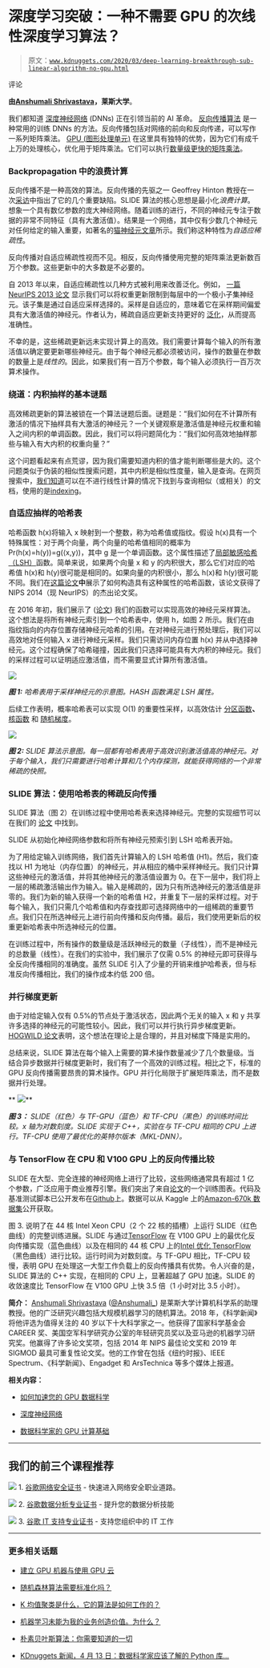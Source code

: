 # 深度学习突破：一种不需要 GPU 的次线性深度学习算法？

> 原文：[`www.kdnuggets.com/2020/03/deep-learning-breakthrough-sub-linear-algorithm-no-gpu.html`](https://www.kdnuggets.com/2020/03/deep-learning-breakthrough-sub-linear-algorithm-no-gpu.html)

评论

**由[Anshumali Shrivastava](https://www.cs.rice.edu/~as143/)，莱斯大学**。

我们都知道 [深度神经网络](https://www.kdnuggets.com/2020/02/deep-neural-networks.html) (DNNs) 正在引领当前的 AI 革命。 [反向传播算法](https://www.kdnuggets.com/2019/01/backpropagation-algorithm-demystified.html) 是一种常用的训练 DNNs 的方法。反向传播包括对网络的前向和反向传递，可以写作一系列矩阵乘法。 [GPU (图形处理单元)](https://en.wikipedia.org/wiki/Graphics_processing_unit) 在这里具有独特的优势，因为它们有成千上万的处理核心，优化用于矩阵乘法。它们可以执行[数量级更快的矩阵乘法](https://graphics.stanford.edu/papers/gpumatrixmult/gpumatrixmult.pdf)。

### Backpropagation 中的浪费计算

反向传播不是一种高效的算法。反向传播的先驱之一 Geoffrey Hinton 教授在一次[采访](https://www.i-programmer.info/news/105-artificial-intelligence/11135--geoffrey-hinton-says-ai-needs-to-start-over.html)中指出了它的几个重要缺陷。SLIDE 算法的核心思想是最小化*浪费计算*。想象一个具有数亿参数的庞大神经网络。随着训练的进行，不同的神经元专注于数据的非常不同特征（具有大激活值）。结果是一个网络，其中仅有少数几个神经元对任何给定的输入重要，如著名的[猫神经元文章](https://www.nytimes.com/2012/06/26/technology/in-a-big-network-of-computers-evidence-of-machine-learning.html?auth=login-email&login=email)所示。我们称这种特性为*自适应稀疏性*。

反向传播对自适应稀疏性视而不见。相反，反向传播使用完整的矩阵乘法更新数百万个参数。这些更新中的大多数是不必要的。

自 2013 年以来，自适应稀疏性以几种方式被利用来改善泛化。例如， [一篇 NeurIPS 2013 论文](https://papers.nips.cc/paper/5032-adaptive-dropout-for-training-deep-neural-networks.pdf) 显示我们可以将权重更新限制到每层中的一个极小子集神经元。该子集是通过自适应采样选择的。采样是自适应的，意味着它在采样期间偏爱具有大激活值的神经元。作者认为，稀疏自适应更新支持更好的 [泛化](https://www.kdnuggets.com/2017/06/understanding-deep-learning-rethinking-generalization.html)，从而提高准确性。

不幸的是，这些稀疏更新远未实现计算上的高效。我们需要计算每个输入的所有激活值以确定要更新哪些神经元。由于每个神经元都必须被访问，操作的数量在参数的数量上是*线性的*。因此，如果我们有一百万个参数，每个输入必须执行一百万次算术操作。

### 绕道：内积抽样的基本谜题

高效稀疏更新的算法被锁在一个算法谜题后面。谜题是：“我们如何在不计算所有激活的情况下抽样具有大激活的神经元？一个关键观察是激活值是神经元权重和输入之间内积的单调函数。因此，我们可以将问题简化为：“我们如何高效地抽样那些与输入有大内积的权重向量？”

这个问题看起来有点荒谬，因为我们需要知道内积的值才能判断哪些是大的。这个问题类似于伪装的相似性搜索问题，其中内积是相似性度量，输入是查询。在网页搜索中，[我们知道](https://en.wikipedia.org/wiki/Search_engine_indexing)可以在不进行线性计算的情况下找到与查询相似（或相关）的文档，使用的是[indexing](https://en.wikipedia.org/wiki/Web_indexing)。

### 自适应抽样的哈希表

哈希函数 h(x)将输入 x 映射到一个整数，称为哈希值或指纹。假设 h(x)具有一个特殊属性：对于两个向量，两个向量的哈希值相同的概率为 Pr⁡(h(x)=h(y))=g(⟨x,y⟩)，其中 g 是一个单调函数。这个属性描述了[局部敏感哈希（LSH）](https://en.wikipedia.org/wiki/Locality-sensitive_hashing)函数。简单来说，如果两个向量 x 和 y 的内积很大，那么它们对应的哈希值 h(x)和 h(y)很可能是相同的。如果向量的内积很小，那么 h(x)和 h(y)很可能不同。我们在[这篇论文](https://papers.nips.cc/paper/5329-asymmetric-lsh-alsh-for-sublinear-time-maximum-inner-product-search-mips.pdf)**中**展示了如何构造具有这种属性的哈希函数，该论文获得了 NIPS 2014（现 NeurIPS）的杰出论文奖。

在 2016 年初，我们展示了 ([论文](https://dl.acm.org/doi/10.1145/3097983.3098035)) 我们的函数可以实现高效的神经元采样算法。这个想法是将所有神经元索引到一个哈希表中，使用 h，如图 2 所示。我们在由指纹指向的内存位置存储神经元哈希的引用。在对神经元进行预处理后，我们可以高效地对任何输入 x 进行神经元采样。我们只需访问内存位置 h(x) 并从中选择神经元。这个过程确保了哈希碰撞，因此我们只选择可能具有大内积的神经元。我们的采样过程可以证明适应激活值，而不需要显式计算所有激活值。

![](img/030e824cfa522a8537913434e6aa28d2.png)

***图 1:** 哈希表用于采样神经元的示意图。HASH 函数满足 LSH 属性。*

后续工作表明，概率哈希表可以实现 O(1) 的重要性采样，以高效估计 [分区函数](https://arxiv.org/abs/1703.05160)**、** [核函数](https://arxiv.org/abs/1912.02283) 和 [随机梯度](http://papers.nips.cc/paper/9401-fast-and-accurate-stochastic-gradient-estimation.pdf)。

![](img/cc9e2e8256466f32241e632ad55f1289.png)

***图 2:** SLIDE 算法示意图。每一层都有哈希表用于高效识别激活值高的神经元。对于每个输入，我们只需要进行哈希计算和几个内存探测，就能获得网络的一个非常稀疏的快照。*

### SLIDE 算法：使用哈希表的稀疏反向传播

SLIDE 算法（图 2）在训练过程中使用哈希表来选择神经元。完整的实现细节可以在我们的 [论文](https://arxiv.org/abs/1903.03129) 中找到。

SLIDE 从初始化神经网络参数和将所有神经元预索引到 LSH 哈希表开始。

为了用给定输入训练网络，我们首先计算输入的 LSH 哈希值 (H1)。然后，我们查找以 H1 为地址（内存位置）的神经元，并从相应的桶中采样神经元。我们只计算这些神经元的激活值，并将其他神经元的激活值设置为 0。在下一层中，我们将上一层的稀疏激活输出作为输入。输入是稀疏的，因为只有所选神经元的激活值是非零的。我们为新的输入获得一个新的哈希值 H2，并重复下一层的采样过程。对于每个输入，我们只需几个哈希值和内存查找即可选择网络中的一组稀疏的重要节点。我们只在所选神经元上进行前向传播和反向传播。最后，我们使用更新后的权重更新哈希表中所选神经元的位置。

在训练过程中，所有操作的数量级是活跃神经元的数量（子线性），而不是神经元的总数量（线性）。在我们的实验中，我们展示了仅需 0.5% 的神经元即可获得与全反向传播相同的准确度。虽然 SLIDE 引入了少量的开销来维护哈希表，但与标准反向传播相比，我们的操作成本约低 200 倍。

### 并行梯度更新

由于对给定输入仅有 0.5%的节点处于激活状态，因此两个无关的输入 x 和 y 共享许多选择的神经元的可能性较小。因此，我们可以并行执行异步梯度更新。[HOGWILD 论文](https://papers.nips.cc/paper/4390-hogwild-a-lock-free-approach-to-parallelizing-stochastic-gradient-descent.pdf)表明，这个想法在理论上是合理的，并且对梯度下降是实用的。

总结来说，SLIDE 算法在每个输入上需要的算术操作数量减少了几个数量级。当结合异步数据并行梯度更新时，我们有了一个高效的训练过程。相比之下，标准的 GPU 反向传播需要昂贵的算术操作。GPU 并行化局限于扩展矩阵乘法，而不是数据并行处理。

** ![](img/6d4334dce2e09655789780a566421bed.png)**

***图 3：** SLIDE（红色）与 TF-GPU（蓝色）和 TF-CPU（黑色）的训练时间比较。x 轴为对数刻度。SLIDE 实现于 C++，实验在与 TF-CPU 相同的 CPU 上进行。TF-CPU 使用了最优化的英特尔版本（MKL-DNN）。*

### 与 TensorFlow 在 CPU 和 V100 GPU 上的反向传播比较

SLIDE 在大型、完全连接的神经网络上进行了比较，这些网络通常具有超过 1 亿个参数，广泛应用于商业推荐引擎。我们突出了来自[论文](https://arxiv.org/abs/1903.03129)的一个训练图表。代码及基准测试脚本已公开发布在[Github](https://github.com/keroro824/HashingDeepLearning)上。数据可以从 Kaggle 上的[Amazon-670k 数据集](https://www.kaggle.com/c/extreme-classification-amazon/overview)公开获取。

图 3\. 说明了在 44 核 Intel Xeon CPU（2 个 22 核的插槽）上运行 SLIDE（红色曲线）的完整训练进展。SLIDE 与通过[TensorFlow](https://www.tensorflow.org/) 在 V100 GPU 上的最优化反向传播实现（蓝色曲线）以及在相同的 44 核 CPU 上的[Intel 优化 TensorFlow](https://github.com/intel/mkl-dnn)（黑色曲线）进行比较。运行时间为对数刻度。与 TF-GPU 相比，TF-CPU 较慢，表明 GPU 在处理这一大型工作负载上的反向传播具有优势。令人兴奋的是，SLIDE 算法的 C++ 实现，在相同的 CPU 上，显著超越了 GPU 加速。SLIDE 的收敛速度比 TensorFlow 在 V100 GPU 上快 3.5 倍（1 小时对比 3.5 小时）。

**简介：** [Anshumali Shrivastava](https://www.linkedin.com/in/shrivastava-anshumali-58098b6/) ([@Anshumali_](https://twitter.com/Anshumali_)) 是莱斯大学计算机科学系的助理教授。他的广泛研究兴趣包括大规模机器学习的随机算法。2018 年，《科学新闻》将他评选为值得关注的 40 岁以下十大科学家之一。他获得了国家科学基金会 CAREER 奖、美国空军科学研究办公室的年轻研究员奖以及亚马逊的机器学习研究奖。他赢得了许多论文奖项，包括 2014 年 NIPS 最佳论文奖和 2019 年 SIGMOD 最具可重复性论文奖。他的工作曾在包括《纽约时报》、IEEE Spectrum、《科学新闻》、Engadget 和 ArsTechnica 等多个媒体上报道。

**相关内容：**

+   [如何加速您的 GPU 数据科学](https://www.kdnuggets.com/2019/07/accelerate-data-science-on-gpu.html)

+   [深度神经网络](https://www.kdnuggets.com/2020/02/deep-neural-networks.html)

+   [数据科学家的 GPU 计算基础](https://www.kdnuggets.com/2016/04/basics-gpu-computing-data-scientists.html)

* * *

## 我们的前三个课程推荐

![](img/0244c01ba9267c002ef39d4907e0b8fb.png) 1\. [谷歌网络安全证书](https://www.kdnuggets.com/google-cybersecurity) - 快速进入网络安全职业道路。

![](img/e225c49c3c91745821c8c0368bf04711.png) 2\. [谷歌数据分析专业证书](https://www.kdnuggets.com/google-data-analytics) - 提升您的数据分析技能

![](img/0244c01ba9267c002ef39d4907e0b8fb.png) 3\. [谷歌 IT 支持专业证书](https://www.kdnuggets.com/google-itsupport) - 支持您组织中的 IT 工作

* * *

### 更多相关话题

+   [建立 GPU 机器与使用 GPU 云](https://www.kdnuggets.com/building-a-gpu-machine-vs-using-the-gpu-cloud)

+   [随机森林算法需要标准化吗？](https://www.kdnuggets.com/2022/07/random-forest-algorithm-need-normalization.html)

+   [K 均值聚类是什么，它的算法是如何工作的？](https://www.kdnuggets.com/2023/05/kmeans-clustering-algorithm-work.html)

+   [机器学习未能为我的业务创造价值。为什么？](https://www.kdnuggets.com/2021/12/machine-learning-produce-value-business.html)

+   [朴素贝叶斯算法：你需要知道的一切](https://www.kdnuggets.com/2020/06/naive-bayes-algorithm-everything.html)

+   [KDnuggets 新闻，4 月 13 日：数据科学家应该了解的 Python 库…](https://www.kdnuggets.com/2022/n15.html)
